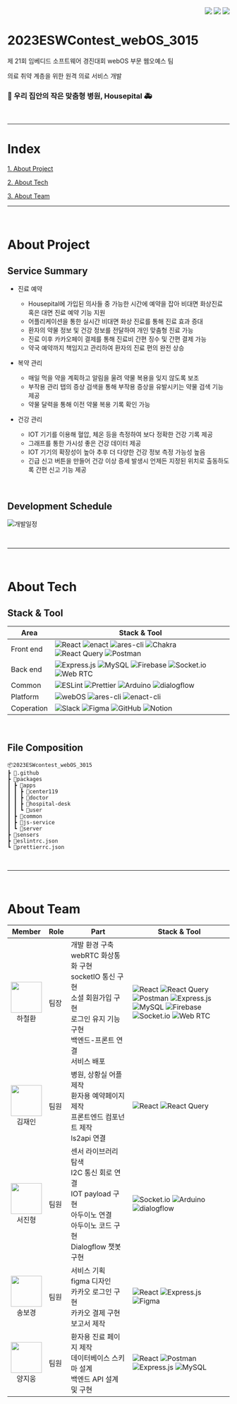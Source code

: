 <div align="right">
<a href="https://github.com/hwna00/2023ESWContest_webOS_3015"><img src="https://img.shields.io/badge/github-%23121011.svg?style=for-the-badge&logo=github&logoColor=white"/></a>
<a href="https://youtu.be/SRm__HseULQ?si=lrZQ15fK_spRvZCx"><img src="https://img.shields.io/badge/YouTube-%23FF0000.svg?style=for-the-badge&logo=YouTube&logoColor=white"/></a>
<a href="https://drive.google.com/file/d/1IIN6wW1T2HnZKq5lM54eWGVsuRchn2yz/view?usp=sharing"><img src="https://img.shields.io/badge/Google%20Drive-4285F4?style=for-the-badge&logo=googledrive&logoColor=white"/></a>
</div>

# 2023ESWContest_webOS_3015

제 21회 임베디드 소프트웨어 경진대회 webOS 부문 웹오예스 팀

의료 취약 계층을 위한 원격 의료 서비스 개발

### :hospital: 우리 집안의 작은 맞춤형 병원, Housepital :ambulance:


</br>

---
# Index

[1. About Project]()

[2. About Tech]()

[3. About Team]()

---

</br>

# About Project

## Service Summary

+ 진료 예약
  + Housepital에 가입된 의사들 중 가능한 시간에 예약을 잡아 비대면 화상진료 혹은 대면 진료 예약 기능 지원
  + 어플리케이션을 통한 실시간 비대면 화상 진료를 통해 진료 효과 증대
  + 환자의 약물 정보 및 건강 정보를 전달하여 개인 맞춤형 진료 가능
  + 진료 이후 카카오페이 결제를 통해 진료비 간편 징수 및 간편 결제 가능
  + 약국 예약까지 책임지고 관리하여 환자의 진료 편의 완전 상승

+ 복약 관리
  + 매일 먹을 약을 계획하고 알림을 울려 약물 복용을 잊지 않도록 보조
  + 부작용 관리 탭의 증상 검색을 통해 부작용 증상을 유발시키는 약물 검색 기능 제공
  + 약물 달력을 통해 이전 약물 복용 기록 확인 가능

+ 건강 관리
  + IOT 기기를 이용해 혈압, 체온 등을 측정하여 보다 정확한 건강 기록 제공
  + 그래프를 통한 가시성 좋은 건강 데이터 제공
  + IOT 기기의 확장성이 높아 추후 더 다양한 건강 정보 측정 가능성 높음
  + 긴급 신고 버튼을 만들어 건강 이상 증세 발생시 언제든 지정된 위치로 출동하도록 간편 신고 기능 제공

</br>

## Development Schedule
![개발일정](https://github.com/hwna00/2023ESWContest_webOS_3015/assets/127873267/e8424445-6c87-41f7-8236-185bb9eb1543)


</br>

---
</br>


# About Tech

## Stack & Tool

| Area | Stack & Tool |
| ---- | ------------ |
| Front end | ![React](https://img.shields.io/badge/react-%2320232a.svg?style=for-the-badge&logo=react&logoColor=%2361DAFB) ![enact](https://img.shields.io/badge/enact-5483FF?style=for-the-badge&logoColor=white) ![ares-cli](https://img.shields.io/badge/ares_cli-C30036?style=for-the-badge&logoColor=white) ![Chakra](https://img.shields.io/badge/chakra-%234ED1C5.svg?style=for-the-badge&logo=chakraui&logoColor=white) ![React Query](https://img.shields.io/badge/-React%20Query-FF4154?style=for-the-badge&logo=react%20query&logoColor=white) ![Postman](https://img.shields.io/badge/Postman-FF6C37?style=for-the-badge&logo=postman&logoColor=white) |
| Back end | ![Express.js](https://img.shields.io/badge/express.js-%23404d59.svg?style=for-the-badge&logo=express&logoColor=%2361DAFB) ![MySQL](https://img.shields.io/badge/mysql-%2300f.svg?style=for-the-badge&logo=mysql&logoColor=white) ![Firebase](https://img.shields.io/badge/firebase-%23039BE5.svg?style=for-the-badge&logo=firebase) ![Socket.io](https://img.shields.io/badge/Socket.io-black?style=for-the-badge&logo=socket.io&badgeColor=010101) ![Web RTC](https://img.shields.io/badge/WebRTC-333333?style=for-the-badge&logo=socket.io&badgeColor=010101) |
| Common | ![ESLint](https://img.shields.io/badge/ESLint-4B3263?style=for-the-badge&logo=eslint&logoColor=white) ![Prettier](https://img.shields.io/badge/-Prettier-F7B93E?style=for-the-badge&logo=Prettier&logoColor=white) ![Arduino](https://img.shields.io/badge/-Arduino-00979D?style=for-the-badge&logo=Arduino&logoColor=white) ![dialogflow](https://img.shields.io/badge/-dialogflow-FF9800?style=for-the-badge&logo=dialogflow&logoColor=white) |
| Platform | ![webOS](https://img.shields.io/badge/webOS-C30036?style=for-the-badge&logoColor=white) ![ares-cli](https://img.shields.io/badge/ares_cli-C30036?style=for-the-badge&logoColor=white) ![enact-cli](https://img.shields.io/badge/enact_cli-5483FF?style=for-the-badge&logoColor=white) |
| Coperation | ![Slack](https://img.shields.io/badge/Slack-4A154B?style=for-the-badge&logo=slack&logoColor=white) ![Figma](https://img.shields.io/badge/figma-%23F24E1E.svg?style=for-the-badge&logo=figma&logoColor=white) ![GitHub](https://img.shields.io/badge/github-%23121011.svg?style=for-the-badge&logo=github&logoColor=white) ![Notion](https://img.shields.io/badge/Notion-%23000000.svg?style=for-the-badge&logo=notion&logoColor=white) |



</br>

## File Composition

```
📦2023ESWcontest_webOS_3015
┣ 📂.github
┣ 📂packages
┃ ┣ 📂apps
┃ ┃ ┣ 📂center119
┃ ┃ ┣ 📂doctor
┃ ┃ ┣ 📂hospital-desk
┃ ┃ ┗ 📂user
┃ ┣ 📂common
┃ ┣ 📂js-service
┃ ┗ 📂server
┣ 📂sensers
┣ 📜eslintrc.json
┗ 📜prettierrc.json
```

</br>

---

</br>

# About Team
| Member | Role | Part | Stack & Tool |
| ------ | ---- | ---- | ------------ |
| <div align="center"><a href="https://github.com/hwna00"><img src="https://avatars.githubusercontent.com/u/61866802?v=4" width="70px;" alt=""/><br/><sub><b></b><sub></a>하철환</div> | 팀장 | 개발 환경 구축</br>webRTC 화상통화 구현</br>socketIO 통신 구현</br>소셜 회원가입 구현</br>로그인 유지 기능 구현</br>백엔드-프론트 연결</br>서비스 배포 | ![React](https://img.shields.io/badge/react-%2320232a.svg?style=for-the-badge&logo=react&logoColor=%2361DAFB) ![React Query](https://img.shields.io/badge/-React%20Query-FF4154?style=for-the-badge&logo=react%20query&logoColor=white) ![Postman](https://img.shields.io/badge/Postman-FF6C37?style=for-the-badge&logo=postman&logoColor=white) ![Express.js](https://img.shields.io/badge/express.js-%23404d59.svg?style=for-the-badge&logo=express&logoColor=%2361DAFB) </br> ![MySQL](https://img.shields.io/badge/mysql-%2300f.svg?style=for-the-badge&logo=mysql&logoColor=white) ![Firebase](https://img.shields.io/badge/firebase-%23039BE5.svg?style=for-the-badge&logo=firebase) ![Socket.io](https://img.shields.io/badge/Socket.io-black?style=for-the-badge&logo=socket.io&badgeColor=010101) ![Web RTC](https://img.shields.io/badge/WebRTC-333333?style=for-the-badge&logo=socket.io&badgeColor=010101)
| <div align="center"><a href="https://github.com/1004jaein"><img src="https://avatars.githubusercontent.com/u/105484114?v=4" width="70px;" alt=""/><br/><sub><b></b><sub></a>김재인</div> | 팀원 | 병원, 상황실 어플 제작</br>환자용 예약페이지 제작</br>프론트엔드 컴포넌트 제작</br>ls2api 연결 | ![React](https://img.shields.io/badge/react-%2320232a.svg?style=for-the-badge&logo=react&logoColor=%2361DAFB) ![React Query](https://img.shields.io/badge/-React%20Query-FF4154?style=for-the-badge&logo=react%20query&logoColor=white) |
| <div align="center"><a href="https://github.com/seojinhyeong99"><img src="https://avatars.githubusercontent.com/u/129968208?v=4" width="70px;" alt=""/><br/><sub><b></b><sub></a>서진형</div> | 팀원 | 센서 라이브러리 탐색</br>I2C 통신 회로 연결</br>IOT payload 구현</br>아두이노 연결</br>아두이노 코드 구현</br>Dialogflow 챗봇 구현 | ![Socket.io](https://img.shields.io/badge/Socket.io-black?style=for-the-badge&logo=socket.io&badgeColor=010101) ![Arduino](https://img.shields.io/badge/-Arduino-00979D?style=for-the-badge&logo=Arduino&logoColor=white) ![dialogflow](https://img.shields.io/badge/-dialogflow-FF9800?style=for-the-badge&logo=dialogflow&logoColor=white) |
| <div align="center"><a href="https://github.com/muon05"><img src="https://avatars.githubusercontent.com/u/127873267?v=4" width="70px;" alt=""/><br/><sub><b></b><sub></a>송보경</div> | 팀원 | 서비스 기획</br>figma 디자인</br>카카오 로그인 구현</br>카카오 결제 구현</br>보고서 제작 | ![React](https://img.shields.io/badge/react-%2320232a.svg?style=for-the-badge&logo=react&logoColor=%2361DAFB) ![Express.js](https://img.shields.io/badge/express.js-%23404d59.svg?style=for-the-badge&logo=express&logoColor=%2361DAFB) ![Figma](https://img.shields.io/badge/figma-%23F24E1E.svg?style=for-the-badge&logo=figma&logoColor=white) |
| <div align="center"><a href="https://github.com/yangjiwoong1"><img src="https://avatars.githubusercontent.com/u/66236249?v=4" width="70px;" alt=""/><br/><sub><b></b><sub></a>양지웅</div> | 팀원 |환자용 진료 페이지 제작</br>데이터베이스 스키마 설계</br>백엔드 API 설계 및 구현 | ![React](https://img.shields.io/badge/react-%2320232a.svg?style=for-the-badge&logo=react&logoColor=%2361DAFB) ![Postman](https://img.shields.io/badge/Postman-FF6C37?style=for-the-badge&logo=postman&logoColor=white) ![Express.js](https://img.shields.io/badge/express.js-%23404d59.svg?style=for-the-badge&logo=express&logoColor=%2361DAFB) ![MySQL](https://img.shields.io/badge/mysql-%2300f.svg?style=for-the-badge&logo=mysql&logoColor=white) |
